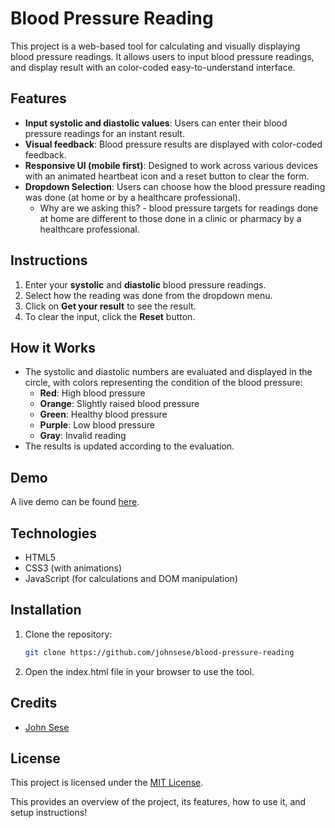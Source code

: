 # Blood Pressure Reading

This project is a web-based tool for calculating and visually displaying blood pressure readings. It allows users to input blood pressure readings, and display result with an color-coded easy-to-understand interface.

## Features
- **Input systolic and diastolic values**: Users can enter their blood pressure readings for an instant result.
- **Visual feedback**: Blood pressure results are displayed with color-coded feedback.
- **Responsive UI (mobile first)**: Designed to work across various devices with an animated heartbeat icon and a reset button to clear the form.
- **Dropdown Selection**: Users can choose how the blood pressure reading was done (at home or by a healthcare professional).
  - Why are we asking this? - blood pressure targets for readings done at home are different to those done in a clinic or pharmacy by a healthcare professional.

## Instructions
1. Enter your **systolic** and **diastolic** blood pressure readings.
2. Select how the reading was done from the dropdown menu.
3. Click on **Get your result** to see the result.
4. To clear the input, click the **Reset** button.

## How it Works
- The systolic and diastolic numbers are evaluated and displayed in the circle, with colors representing the condition of the blood pressure:
  - **Red**: High blood pressure
  - **Orange**: Slightly raised blood pressure
  - **Green**: Healthy blood pressure
  - **Purple**: Low blood pressure
  - **Gray**: Invalid reading
- The results is updated according to the evaluation.

## Demo
A live demo can be found [here](https://bp.sesejohn.com).

## Technologies
- HTML5
- CSS3 (with animations)
- JavaScript (for calculations and DOM manipulation)

## Installation
1. Clone the repository:
   ```bash
   git clone https://github.com/johnsese/blood-pressure-reading
   ```
2. Open the index.html file in your browser to use the tool.

## Credits
-  [John Sese](https://github.com/johnsese/)

## License
This project is licensed under the [MIT License](License).


This provides an overview of the project, its features, how to use it, and setup instructions!